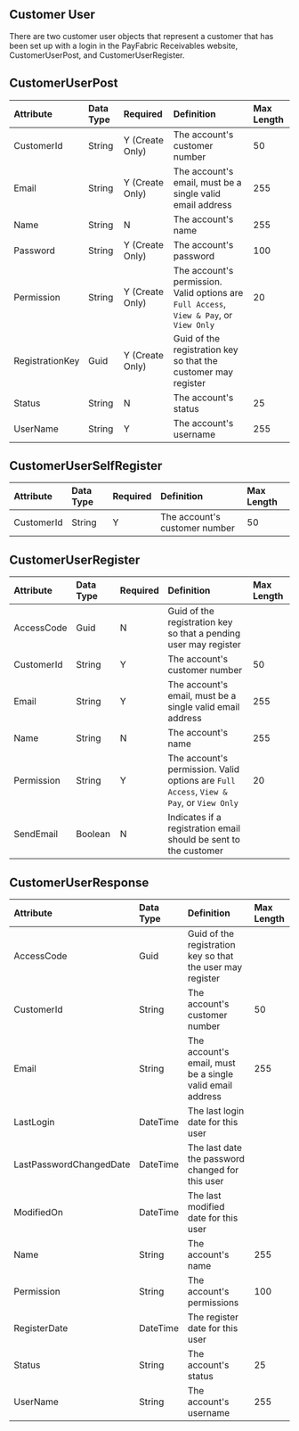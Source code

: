 ## Customer User
There are two customer user objects that represent a customer that has been set up with a login in the PayFabric Receivables website, CustomerUserPost, and CustomerUserRegister. 


## CustomerUserPost
| Attribute | Data Type | Required | Definition | Max Length |
| :----------- | :--------- | :--------- | :--------- | :--------- |
| CustomerId | String | Y (Create Only) | The account's customer number | 50 |
| Email | String | Y (Create Only) | The account's email, must be a single valid email address | 255 |
| Name | String | N| The account's name | 255 |
| Password | String | Y (Create Only) | The account's password | 100 |
| Permission | String | Y (Create Only) | The account's permission. Valid options are ``Full Access``, ``View & Pay``, or ``View Only`` | 20 |
| RegistrationKey | Guid | Y (Create Only) | Guid of the registration key so that the customer may register |  |
| Status | String | N | The account's status | 25 |
| UserName | String | Y | The account's username | 255 |

## CustomerUserSelfRegister
| Attribute | Data Type | Required | Definition | Max Length |
| :----------- | :--------- | :--------- | :--------- | :--------- |
| CustomerId | String | Y | The account's customer number | 50 |

## CustomerUserRegister
| Attribute | Data Type | Required | Definition | Max Length |
| :----------- | :--------- | :--------- | :--------- | :--------- |
| AccessCode | Guid | N | Guid of the registration key so that a pending user may register |  |
| CustomerId | String | Y | The account's customer number | 50 |
| Email | String | Y | The account's email, must be a single valid email address | 255 |
| Name | String | N | The account's name | 255 |
| Permission | String | Y | The account's permission. Valid options are ``Full Access``, ``View & Pay``, or ``View Only`` | 20 |
| SendEmail | Boolean | N | Indicates if a registration email should be sent to the customer |  |

## CustomerUserResponse
| Attribute | Data Type | Definition | Max Length |
| :----------- | :--------- | :--------- | :--------- |
| AccessCode | Guid | Guid of the registration key so that the user may register |  |
| CustomerId | String | The account's customer number | 50 |
| Email | String | The account's email, must be a single valid email address | 255 |
| LastLogin | DateTime | The last login date for this user |  |
| LastPasswordChangedDate | DateTime | The last date the password changed for this user |  |
| ModifiedOn | DateTime | The last modified date for this user |  |
| Name | String | The account's name | 255 |
| Permission | String | The account's permissions | 100 |
| RegisterDate | DateTime | The register date for this user |  |
| Status | String | The account's status | 25 |
| UserName | String | The account's username | 255 |
